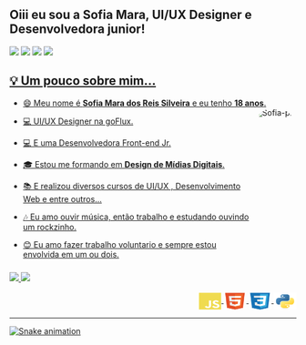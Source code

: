 ## Oiii eu sou a Sofia Mara, UI/UX Designer e Desenvolvedora junior!


<div> 
  <a href="https://www.instagram.com/sof_mara/" target="_blank"><img src="https://img.shields.io/badge/-Instagram-%23E4405F?style=for-the-badge&logo=instagram&logoColor=white" target="_blank"></a>
  <a href = "mailto:sofiamara09@gmail.com"><img src="https://img.shields.io/badge/-Gmail-%23333?style=for-the-badge&logo=gmail&logoColor=white" target="_blank"></a>
  <a href="https://www.linkedin.com/in/sofimara/" target="_blank"><img src="https://img.shields.io/badge/-LinkedIn-%230077B5?style=for-the-badge&logo=linkedin&logoColor=white" target="_blank"></a> 
  <a href="https://t.me/sof_mara" target="_blank"><img src="https://img.shields.io/badge/-Telegram-%230077B5?style=for-the-badge&logo=telegram&logoColor=white" target="_blank">
<div>

  
   ## 💡 Um pouco sobre mim... 
  
- 😄 Meu nome é **Sofia Mara dos Reis Silveira** e eu tenho **18 anos**.
     <img align="right" alt="Sofia-pic" height="260" style="border-radius:50px;" src="https://user-images.githubusercontent.com/62350286/135948569-31b06805-2123-472a-b8cb-4de10ee702cb.png">
- 💻 UI/UX Designer na goFlux.
- 💻 E uma Desenvolvedora Front-end Jr.
- 🎓 Estou me formando em **Design de Mídias Digitais**.
- 📚 E realizou diversos cursos de UI/UX , Desenvolvimento Web e entre outros...
- 🎶 Eu amo ouvir música, então trabalho e estudando ouvindo um rockzinho.
- 😊 Eu amo fazer trabalho voluntario e sempre estou envolvida em um ou dois. 
  
  ###
 
  
<iv align="center">
  <a href="https://github.com/Sofia331">
  <img height="150em" src="https://github-readme-stats.vercel.app/api?username=Sofia331&show_icons=true&theme=dracula&include_all_commits=true&count_private=true"/>
  <img height="150em" src="https://github-readme-stats.vercel.app/api/top-langs/?username=Sofia331&layout=compact&langs_count=7&theme=dracula"/>
</div> 
<div align="right" style="display: inline_block"><br>
  <img align="center" alt="Sofia-Js" height="30" width="40" src="https://raw.githubusercontent.com/devicons/devicon/master/icons/javascript/javascript-plain.svg">
  <img align="center" alt="Sofia-HTML" height="30" width="40" src="https://raw.githubusercontent.com/devicons/devicon/master/icons/html5/html5-original.svg">
  <img align="center" alt="Sofia-CSS" height="30" width="40" src="https://raw.githubusercontent.com/devicons/devicon/master/icons/css3/css3-original.svg">
  <img align="center" alt="Sofia-Python" height="30" width="40" src="https://raw.githubusercontent.com/devicons/devicon/master/icons/python/python-original.svg">
</div> 
  
  ---
  
![Snake animation](https://github.com/Sofia331/Sofia331/blob/output/github-contribution-grid-snake.svg) 
